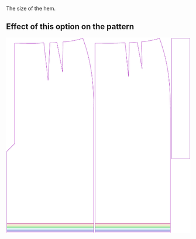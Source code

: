 The size of the hem.

## Effect of this option on the pattern

![This image shows the effect of this option by superimposing several variants that have a different value for this option](penelope_hem_sample.svg "Effect of this option on the pattern")
